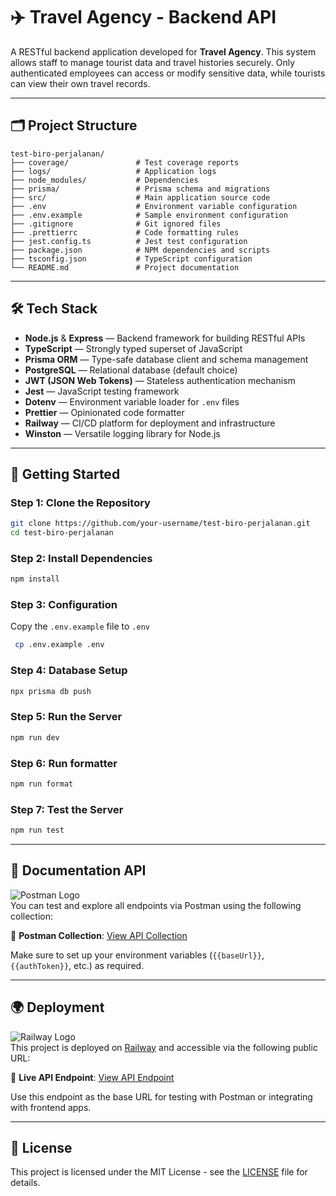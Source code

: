 # ✈️ Travel Agency - Backend API

A RESTful backend application developed for **Travel Agency**. This system allows staff to manage tourist data and travel histories securely. Only authenticated employees can access or modify sensitive data, while tourists can view their own travel records.

---

## 🗂️ Project Structure

```
test-biro-perjalanan/
├── coverage/               # Test coverage reports
├── logs/                   # Application logs
├── node_modules/           # Dependencies
├── prisma/                 # Prisma schema and migrations
├── src/                    # Main application source code
├── .env                    # Environment variable configuration
├── .env.example            # Sample environment configuration
├── .gitignore              # Git ignored files
├── .prettierrc             # Code formatting rules
├── jest.config.ts          # Jest test configuration
├── package.json            # NPM dependencies and scripts
├── tsconfig.json           # TypeScript configuration
└── README.md               # Project documentation
```

---

## 🛠️ Tech Stack

- **Node.js** & **Express** — Backend framework for building RESTful APIs
- **TypeScript** — Strongly typed superset of JavaScript
- **Prisma ORM** — Type-safe database client and schema management
- **PostgreSQL** — Relational database (default choice)
- **JWT (JSON Web Tokens)** — Stateless authentication mechanism
- **Jest** — JavaScript testing framework
- **Dotenv** — Environment variable loader for `.env` files
- **Prettier** — Opinionated code formatter
- **Railway** — CI/CD platform for deployment and infrastructure
- **Winston** — Versatile logging library for Node.js

---

## 🚀 Getting Started

### Step 1: Clone the Repository

```bash
git clone https://github.com/your-username/test-biro-perjalanan.git
cd test-biro-perjalanan
```

### Step 2: Install Dependencies

```bash
npm install
```

### Step 3: Configuration

Copy the `.env.example` file to `.env`

```bash
 cp .env.example .env
```

### Step 4: Database Setup

```bash
npx prisma db push
```

### Step 5: Run the Server

```bash
npm run dev
```

### Step 6: Run formatter

```bash
npm run format
```

### Step 7: Test the Server

```bash
npm run test
```

---

## 🔖 Documentation API

![Postman Logo](https://img.shields.io/badge/Postman-FF6C37?style=for-the-badge&logo=Postman&logoColor=white)  
You can test and explore all endpoints via Postman using the following collection:

🔗 **Postman Collection**: [View API Collection](https://www.postman.com/bold-crescent-225387/personal/collection/zpzv0ei)

Make sure to set up your environment variables (`{{baseUrl}}`, `{{authToken}}`, etc.) as required.

---

## 🌍 Deployment

![Railway Logo](https://img.shields.io/badge/Railway-131415?style=for-the-badge&logo=railway&logoColor=white)  
This project is deployed on [Railway](https://railway.app) and accessible via the following public URL:

🔗 **Live API Endpoint**: [View API Endpoint](https://test-biro-perjalanan-production.up.railway.app/)

Use this endpoint as the base URL for testing with Postman or integrating with frontend apps.

---

## 📝 License

This project is licensed under the MIT License - see the [LICENSE](LICENSE) file for details.

